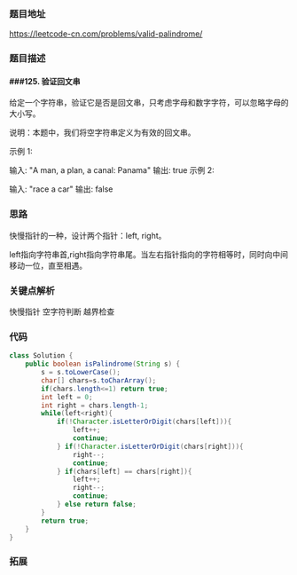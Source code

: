 ### 题目地址

https://leetcode-cn.com/problems/valid-palindrome/

### 题目描述

#### ###125. 验证回文串

给定一个字符串，验证它是否是回文串，只考虑字母和数字字符，可以忽略字母的大小写。

说明：本题中，我们将空字符串定义为有效的回文串。

示例 1:

输入: "A man, a plan, a canal: Panama"
输出: true
示例 2:

输入: "race a car"
输出: false

### 思路

快慢指针的一种，设计两个指针：left, right。

left指向字符串首,right指向字符串尾。当左右指针指向的字符相等时，同时向中间移动一位，直至相遇。

### 关键点解析

快慢指针 空字符判断 越界检查

### 代码

```java
class Solution {
    public boolean isPalindrome(String s) {
        s = s.toLowerCase();
        char[] chars=s.toCharArray();
        if(chars.length<=1) return true;
        int left = 0;
        int right = chars.length-1;
        while(left<right){
            if(!Character.isLetterOrDigit(chars[left])){
                left++;
                continue;
            } if(!Character.isLetterOrDigit(chars[right])){
                right--;
                continue;
            } if(chars[left] == chars[right]){
                left++;
                right--;
                continue;
            } else return false;
        }
        return true;
    }
}
```

### 拓展

